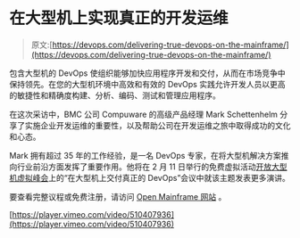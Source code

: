 # 在大型机上实现真正的开发运维

> 原文:[https://devops.com/delivering-true-devops-on-the-mainframe/](https://devops.com/delivering-true-devops-on-the-mainframe/)

包含大型机的 DevOps 使组织能够加快应用程序开发和交付，从而在市场竞争中保持领先。在您的大型机环境中高效和有效的 DevOps 实践允许开发人员以更高的敏捷性和精确度构建、分析、编码、测试和管理应用程序。

在这次采访中，BMC 公司 Compuware 的高级产品经理 Mark Schettenhelm 分享了实施企业开发运维的重要性，以及帮助公司在开发运维之旅中取得成功的文化和心态。

Mark 拥有超过 35 年的工作经验，是一名 DevOps 专家，在将大型机解决方案推向行业前沿方面发挥了重要作用。他将在 2 月 11 日举行的免费虚拟活动[开放大型机虚拟峰会](https://www.mediaopsevents.com/open_mainframe)上的“在大型机上交付真正的 DevOps”会议中就该主题发表更多演讲。

要查看完整议程或免费注册，请访问 [Open Mainframe 网站](https://www.mediaopsevents.com/open_mainframe) 。

[https://player.vimeo.com/video/510407936](https://player.vimeo.com/video/510407936)